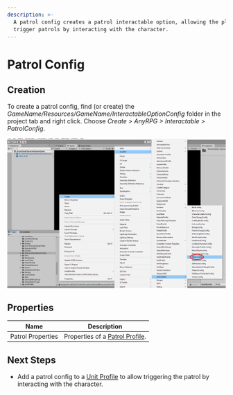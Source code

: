 ```yaml
---
description: >-
  A patrol config creates a patrol interactable option, allowing the player to
  trigger patrols by interacting with the character.
---
```


# Patrol Config

## Creation

To create a patrol config, find (or create) the _GameName/Resources/GameName/InteractableOptionConfig_ folder in the project tab and right click.  Choose _Create > AnyRPG > Interactable > PatrolConfig_.

![](<../../.gitbook/assets/image (9).png>)

## Properties

| Name              | Description                                             |
| ----------------- | ------------------------------------------------------- |
| Patrol Properties | Properties of a [Patrol Profile](../patrol-profile.md). |

## Next Steps

* Add a patrol config to a [Unit Profile](../unit-profile.md) to allow triggering the patrol by interacting with the character.
